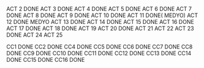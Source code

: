ACT 2  DONE
ACT 3  DONE
ACT 4  DONE
ACT 5  DONE
ACT 6  DONE
ACT 7  DONE
ACT 8  DONE
ACT 9  DONE
ACT 10 DONE
ACT 11 DONE( MEDYO)
ACT 12 DONE MEDYO
ACT 13 DONE
ACT 14 DONE
ACT 15 DONE
ACT 16 DONE
ACT 17 DONE
ACT 18 DONE
ACT 19 
ACT 20 DONE
ACT 21 
ACT 22 
ACT 23 DONE
ACT 24 
ACT 25  

CC1 DONE
CC2 DONE
CC4 DONE
CC5 DONE
CC6 DONE
CC7 DONE
CC8 DONE
CC9 DONE
CC10 DONE
CC11 DONE
CC12 DONE 
CC13 DONE
CC14 DONE
CC15 DONE
CC16 DONE
